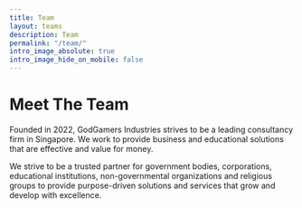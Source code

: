 ```yaml
---
title: Team
layout: teams
description: Team
permalink: "/team/"
intro_image_absolute: true
intro_image_hide_on_mobile: false
---
```


# Meet The Team 

Founded in 2022, GodGamers Industries strives to be a leading consultancy firm in Singapore. We work to provide business and educational solutions that are effective and value for money. 

We strive to be a trusted partner for government bodies, corporations, educational institutions, non-governmental organizations and religious groups to provide purpose-driven solutions and services that grow and develop with excellence.
